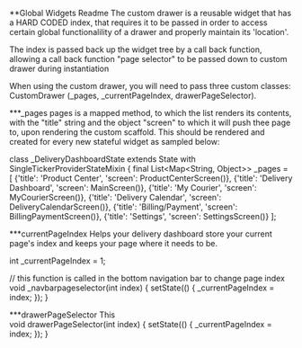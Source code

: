 **Global Widgets Readme
The custom drawer is a reusable widget that has a HARD CODED index, that requires it to be passed in order to access certain global functionalility of a drawer
and properly maintain its 'location'.

The index is passed back up the widget tree by a call back function, allowing a call back function "page selector" to be passed down to custom drawer during instantiation

When using the custom drawer, you will need to pass three custom classes: CustomDrawer (_pages, _currentPageIndex, drawerPageSelector).
  
***_pages
pages is a mapped method, to which the list renders its contents, with the "title" string and the object "screen" to which it will push thee page to, upon rendering the custom scaffold. 
This should be rendered and created for every new stateful widget as sampled below: 

class _DeliveryDashboardState extends State<DeliveryDashboard>
    with SingleTickerProviderStateMixin {
  final List<Map<String, Object>> _pages = [
    {'title': 'Product Center', 'screen': ProductCenterScreen()},
    {'title': 'Delivery Dashboard', 'screen': MainScreen()},
    {'title': 'My Courier', 'screen': MyCourierScreen()},
    {'title': 'Delivery Calendar', 'screen': DeliveryCalendarScreen()},
    {'title': 'Billing/Payment', 'screen': BillingPaymentScreen()},
    {'title': 'Settings', 'screen': SettingsScreen()}
  ];  
  
***currentPageIndex 
 Helps your delivery dashboard store your current page's index and keeps your page where it needs to be.
 
   int _currentPageIndex = 1;
 
 // this function is called in the bottom navigation bar to change page index
   void _navbarpageselector(int index) {
     setState(() {
       _currentPageIndex = index;
     });
   }
   
***drawerPageSelector
This   
  void drawerPageSelector(int index) {
    setState(() {
      _currentPageIndex = index;
    });
  }